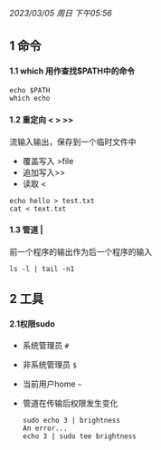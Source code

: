 ###### 2023/03/05 周日 下午05:56

## 1 命令

#### 1.1 which 用作查找$PATH中的命令
```shell
echo $PATH
which echo  
```

#### 1.2 重定向 < > >>
流输入输出，保存到一个临时文件中
- 覆盖写入 >file 
- 追加写入>>
- 读取 <

```shell
echo hello > test.txt
cat < text.txt
```

#### 1.3 管道 |
前一个程序的输出作为后一个程序的输入
```shell
ls -l | tail -n1
```


## 2 工具

#### 2.1权限sudo
- 系统管理员 `#`
- 非系统管理员 `$`
- 当前用户home `~`

- 管道在传输后权限发生变化
	```shell
	sudo echo 3 | brightness
	An error...
	echo 3 | sudo tee brightness
	```


